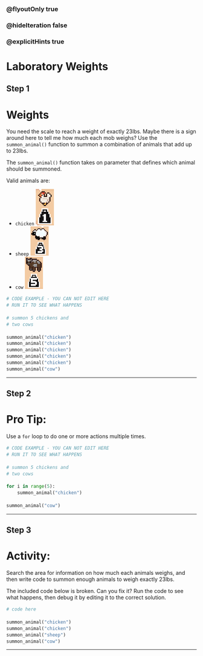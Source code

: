 ### @flyoutOnly true
### @hideIteration false
### @explicitHints true

# Laboratory Weights

## Step 1
# Weights

You need the scale to reach a weight of exactly 23lbs. Maybe there is a sign around here to tell me how much each mob weighs? Use the `summon_animal()` function to summon a combination of animals that add up to 23lbs. 

The `summon_animal()` function takes on parameter that defines which animal should be summoned.

Valid animals are:
- `chicken` ![Chicken](img/chicken_weight.png "Chicken")
- `sheep` ![Sheep](img/sheep_weight.png "Sheep")
- `cow` ![Cow](img/cow_weight.png "Cow")

```python
# CODE EXAMPLE - YOU CAN NOT EDIT HERE
# RUN IT TO SEE WHAT HAPPENS

# summon 5 chickens and
# two cows

summon_animal("chicken")
summon_animal("chicken")
summon_animal("chicken")
summon_animal("chicken")
summon_animal("chicken")
summon_animal("cow")
```

---

## Step 2
# Pro Tip:

Use a `for` loop to do one or more actions multiple times.

```python
# CODE EXAMPLE - YOU CAN NOT EDIT HERE
# RUN IT TO SEE WHAT HAPPENS

# summon 5 chickens and
# two cows

for i in range(5):
    summon_animal("chicken")

summon_animal("cow")
```

---

## Step 3
# Activity:

Search the area for information on how much each animals weighs, and then write code to summon enough animals to weigh exactly 23lbs.

The included code below is broken. Can you fix it? Run the code to see what happens, then debug it by editing it to the correct solution.

```python
# code here

summon_animal("chicken")
summon_animal("chicken")
summon_animal("sheep")
summon_animal("cow")
```

---

